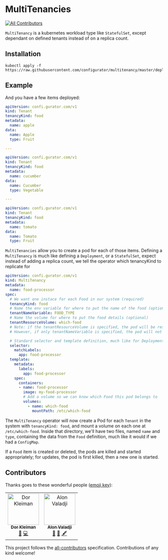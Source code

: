 # MultiTenancies
[![All Contributors](https://img.shields.io/badge/all_contributors-2-orange.svg?style=flat-square)](#contributors)

`MultiTenancy` is a kubernetes workload type like `StatefulSet`, except dependant on defined tenants instead of on a replica count.

## Installation

```
kubectl apply -f https://raw.githubusercontent.com/configurator/multitenancy/master/deployment/multitenancy.yaml
```

## Example

And you have a few items deployed:

```yaml
apiVersion: confi.gurator.com/v1
kind: Tenant
tenancyKind: food
metadata:
  name: apple
data:
  name: Apple
  type: Fruit

---

apiVersion: confi.gurator.com/v1
kind: Tenant
tenancyKind: food
metadata:
  name: cucumber
data:
  name: Cucumber
  type: Vegetable

---

apiVersion: confi.gurator.com/v1
kind: Tenant
tenancyKind: food
metadata:
  name: tomato
data:
  name: Tomato
  type: Fruit
```

`MultiTenancies` allow you to create a pod for each of those items. Defining a `MultiTenancy` is much like defining a `Deployment`, or a `StatefulSet`, expect instead of adding a replica count, we tell the operator which tenancyKind to replicate for
```yaml
apiVersion: confi.gurator.com/v1
kind: MultiTenancy
metadata:
  name: food-processor
spec:
  # We want one instace for each Food in our system (required)
  tenancyKind: food
  # Name the env variable for where to put the name of the food (optional)
  tenantNameVariable: FOOD_TYPE
  # Name the volume for where to put the food details (optional)
  tenantResourceVolume: which-food
  # Note: if the tenantResourceVolume is specified, the pod will be restarted for any change in the tenant's data.
  # However, if only tenantNameVariable is specified, the pod will not respond to changes in tenant data

  # Standard selector and template definition, much like for Deployments or StatefulSets:
  selector:
    matchLabels:
      app: food-processor
  template:
    metadata:
      labels:
        app: food-processor
    spec:
      containers:
      - name: food-processor
        image: my-food-processor
        # Add a volume so we can know which Food this pod belongs to
        volumes:
          - name: which-food
            mountPath: /etc/which-food
```

The `MultiTenancy` operator will now create a Pod for each `Tenant` in the system with `tenancyKind: food`, and mount a volume on each one at `/etc/which-food`. Inside that directory, we'll have two files, named `name` and `type`, containing the data from the `Food` definition, much like it would if we had a `ConfigMap`.

If a `Food` item is created or deleted, the pods are killed and started appropriately; for updates, the pod is first killed, then a new one is started.

## Contributors

Thanks goes to these wonderful people ([emoji key](https://allcontributors.org/docs/en/emoji-key)):

<!-- ALL-CONTRIBUTORS-LIST:START - Do not remove or modify this section -->
<!-- prettier-ignore -->
<table><tr><td align="center"><a href="http://confi.gurator.com"><img src="https://avatars3.githubusercontent.com/u/671365?v=4" width="100px;" alt="Dor Kleiman"/><br /><sub><b>Dor Kleiman</b></sub></a><br /><a href="#ideas-configurator" title="Ideas, Planning, & Feedback">🤔</a> <a href="https://github.com/configurator/multitenancy/commits?author=configurator" title="Code">💻</a></td><td align="center"><a href="http://www.ronin.co.il"><img src="https://avatars2.githubusercontent.com/u/846044?v=4" width="100px;" alt="Alon Valadji"/><br /><sub><b>Alon Valadji</b></sub></a><br /><a href="#ideas-alonronin" title="Ideas, Planning, & Feedback">🤔</a> <a href="https://github.com/configurator/multitenancy/commits?author=alonronin" title="Documentation">📖</a> <a href="#content-alonronin" title="Content">🖋</a></td></tr></table>

<!-- ALL-CONTRIBUTORS-LIST:END -->

This project follows the [all-contributors](https://github.com/all-contributors/all-contributors) specification. Contributions of any kind welcome!

